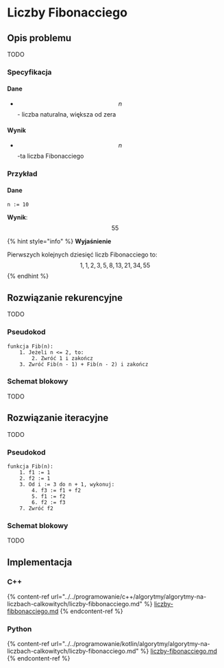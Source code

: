 # Liczby Fibonacciego

## Opis problemu

TODO

### Specyfikacja

#### Dane

* $$n$$ - liczba naturalna, większa od zera

#### Wynik

* $$n$$-ta liczba Fibonacciego

### Przykład

#### Dane

```
n := 10
```

**Wynik**: $$55$$ 

{% hint style="info" %}
**Wyjaśnienie**

Pierwszych kolejnych dziesięć liczb Fibonacciego to: $$1, 1, 2, 3, 5, 8, 13, 21, 34, 55$$ 
{% endhint %}

## Rozwiązanie rekurencyjne

TODO

### Pseudokod

```
funkcja Fib(n):
    1. Jeżeli n <= 2, to:
        2. Zwróć 1 i zakończ
    3. Zwróć Fib(n - 1) + Fib(n - 2) i zakończ
```

### Schemat blokowy

TODO

## Rozwiązanie iteracyjne

TODO

### Pseudokod

```
funkcja Fib(n):
    1. f1 := 1
    2. f2 := 1
    3. Od i := 3 do n + 1, wykonuj:
        4. f3 := f1 + f2
        5. f1 := f2
        6. f2 := f3
    7. Zwróć f2
```

### Schemat blokowy

TODO

## Implementacja

### C++

{% content-ref url="../../programowanie/c++/algorytmy/algorytmy-na-liczbach-calkowitych/liczby-fibbonacciego.md" %}
[liczby-fibbonacciego.md](../../programowanie/c++/algorytmy/algorytmy-na-liczbach-calkowitych/liczby-fibbonacciego.md)
{% endcontent-ref %}

### Python

{% content-ref url="../../programowanie/kotlin/algorytmy/algorytmy-na-liczbach-calkowitych/liczby-fibonacciego.md" %}
[liczby-fibonacciego.md](../../programowanie/kotlin/algorytmy/algorytmy-na-liczbach-calkowitych/liczby-fibonacciego.md)
{% endcontent-ref %}

